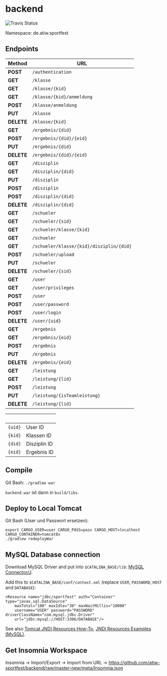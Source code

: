 # backend
![Travis Status](https://travis-ci.org/atiw-sportfest/backend.svg?branch=master-new)

Namespace: de.atiw.sportfest

## Endpoints

Method | URL
----------|------------------------
**POST**|`/authentication`
**GET**|`/klasse`
**GET**|`/klasse/{kid}`
**GET**|`/klasse/{kid}/anmeldung`
**POST**|`/klasse/anmeldung`
**PUT**|`/klasse`
**DELETE**|`/klasse/{kid}`
**GET**|`/ergebnis/{did}`
**POST**|`/ergebnis/{did}/{eid}`
**PUT**|`/ergebnis/{did}`
**DELETE**|`/ergebnis/{did}/{eid}`
**GET**|`/disziplin`
**GET**|`/disziplin/{did}`
**PUT**|`/disziplin`
**POST**|`/disziplin`
**POST**|`/disziplin/{did}`
**DELETE**|`/disziplin/{did}`
**GET**|`/schueler`
**GET**|`/schueler/{sid}`
**GET**|`/schueler/klasse/{kid}`
**GET**|`/schueler`
**GET**|`/schueler/klasse/{kid}/disziplin/{did}`
**POST**|`/schueler/upload`
**PUT**|`/schueler`
**DELETE**|`/schueler/{sid}`
**GET**|`/user`
**GET**|`/user/privileges`
**POST**|`/user`
**POST**|`/user/password`
**POST**|`/user/login`
**DELETE**|`/user/{uid}`
**GET**|`/ergebnis`
**GET**|`/ergebnis/{eid}`
**POST**|`/ergebnis`
**PUT**|`/ergebnis`
**DELETE**|`/ergebnis/{eid}`
**GET**|`/leistung`
**GET**|`/leistung/{lid}`
**POST**|`/leistung`
**PUT**|`/leistung/{isTeamleistung}`
**DELETE**|`/leistung/{lid}`



&nbsp;|&nbsp;
---|---
`{uid}`| User ID   
`{kid}`| Klassen ID
`{did}`| Disziplin ID
`{eid}`| Ergebnis ID 

## Compile

Git Bash: `./gradlew war`

`backend.war` ist dann in `build/libs`.

## Deploy to Local Tomcat

Git Bash (User und Passwort ersetzen):

    export CARGO_USER=user CARGO_PASS=pass CARGO_HOST=localhost CARGO_CONTAINER=tomcat8x
    ./gradlew redeployWar

## MySQL Database connection

Download MySQL Driver and put into `$CATALINA_BASE/lib`: [MySQL Connector/J](https://dev.mysql.com/downloads/connector/j/).

Add this to `$CATALINA_BASE/conf/context.xml` (replace `USER`, `PASSWORD`, `HOST` and `DATABASE`):

    <Resource name="jdbc/sportfest" auth="Container" type="javax.sql.DataSource"
        maxTotal="100" maxIdle="30" maxWaitMillis="10000"
        username="USER" password="PASSWORD" driverClassName="com.mysql.jdbc.Driver"
        url="jdbc:mysql://HOST:3306/DATABASE"/>

See also [Tomcat JNDI Resources How-To](https://tomcat.apache.org/tomcat-8.0-doc/jndi-resources-howto.html#JDBC_Data_Sources), [JNDI Resources Examples (MySQL)](https://tomcat.apache.org/tomcat-8.0-doc/jndi-datasource-examples-howto.html#MySQL_DBCP_Example).

## Get Insomnia Workspace

Insomnia -> Import/Export -> Import from URL -> https://github.com/atiw-sportfest/backend/raw/master-new/meta/Insomnia.json
